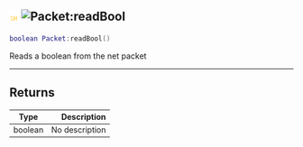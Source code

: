 ## ![shared](../../.gitbook/assets/shared.png) ![Packet](./readme/packet "mention"):readBool

```lua
boolean Packet:readBool()
```

Reads a boolean from the net packet

------
## Returns

| Type   | Description |
| ------ | ----------: |
| boolean | No description |

